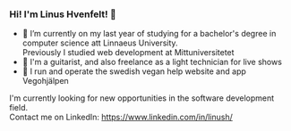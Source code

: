 
### Hi! I'm Linus Hvenfelt! 👋

- 🔭 I’m currently on my last year of studying for a bachelor's degree in computer science att Linnaeus University.  
Previously I studied web development at Mittuniversitetet
- 🎵 I'm a guitarist, and also freelance as a light technician for live shows
- 🌱 I run and operate the swedish vegan help website and app Vegohjälpen

I'm currently looking for new opportunities in the software development field.  
Contact me on LinkedIn: https://www.linkedin.com/in/linush/
